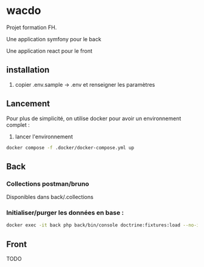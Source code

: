 # wacdo

Projet formation FH.

Une application symfony pour le back

Une application react pour le front

## installation

1. copier .env.sample -> .env et renseigner les paramètres

## Lancement

Pour plus de simplicité, on utilise docker pour avoir un environnement complet :

1. lancer l'environnement

```bash
docker compose -f .docker/docker-compose.yml up
```


## Back

### Collections postman/bruno

Disponibles dans back/.collections

### Initialiser/purger les données en base :

```bash
docker exec -it back php back/bin/console doctrine:fixtures:load --no-interaction 
```


## Front

TODO
